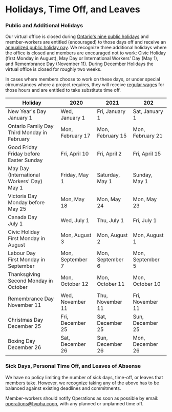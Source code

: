 # Holidays, Time Off, and Leaves

### Public and Additional Holidays

Our virtual office is closed during [Ontario's nine public holidays](https://www.ontario.ca/document/your-guide-employment-standards-act-0/public-holidays) 
and member-workers are entitled (encouraged) to those days off and receive an [annualized public holiday pay](/finance.htmlfinance.md#public-holiday-pay). 
We recognize three additional holidays where the office is closed and members are encouraged not to work: 
Civic Holiday (first Monday in August), May Day or International Workers' Day (May 1), and Remembrance Day (November 11). 
During December Holidays the virtual office is closed for roughly two weeks. 

In cases where members choose to work on these days, or under special circumstances where a project requires, 
they will receive [regular wages](/finance.md#public-holiday-pay) for those hours and are entitled to take substitute time off. 

| **Holiday**                                      | **2020**          | **2021**          | **202**         |
|--------------------------------------------------|-------------------|-------------------|------------------|
| New Year's Day<br />January 1                    | Wed, January 1    | Fri, January 1    | Sat, January 1   |
| Ontario Family Day<br />Third Monday in February | Mon, February 17  | Mon, February 15  | Mon, February 21 |
| Good Friday<br />Friday before Easter Sunday     | Fri, April 10     | Fri, April 2      | Fri, April 15    |
| May Day (International Workers' Day)<br />May 1  | Friday, May 1     | Saturday, May 1   | Sunday, May 1    |
| Victoria Day<br />Monday before May 25           | Mon, May 18       | Mon, May 24       | Mon, May 23      |
| Canada Day<br />July 1                           | Wed, July 1       | Thu, July 1       | Fri, July 1      |
| Civic Holiday<br />First Monday in August        | Mon, August 3     | Mon, August 2     | Mon, August 1    |
| Labour Day<br />First Monday in September        | Mon, September 7  | Mon, September 6  | Mon, September 5 |
| Thanksgiving<br />Second Monday in October       | Mon, October 12   | Mon, October 11   | Mon, October 10  |
| Remembrance Day<br />November 11                 | Wed, November 11  | Thu, November 11  | Fri, November 11 |
| Christmas Day<br />December 25                   | Fri, December 25  | Sat, December 25  | Sun, December 25 |
| Boxing Day<br />December 26                      | Sat, December 26  | Sun, December 26  | Mon, December 26 |

### Sick Days, Personal Time Off, and Leaves of Absense
  
We have no policy limiting the number of sick days, time-off, or leaves that members take.
However, we recognize taking any of the above has to be balanced against existing deadlines and commitments.

Member-workers should notify Operations as soon as possible by email: [operations@hypha.coop](mailto:operations@hypha.coop), 
with any planned or unplanned time off.
